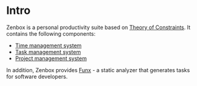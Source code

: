 # Intro

Zenbox is a personal productivity suite based on <a href="https://en.wikipedia.org/wiki/Theory_of_constraints" target="_blank">Theory of Constraints</a>. It contains the following components:

* [Time management system](TimeManagement.md)
* [Task management system](TaskManagement.md)
* [Project management system](ProjectManagement.md)

In addition, Zenbox provides [Funx](Funx.md) - a static analyzer that generates tasks for software developers.

